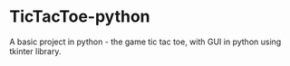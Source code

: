 # TicTacToe-python

A basic project in python - the game tic tac toe, with GUI in python using tkinter library.
